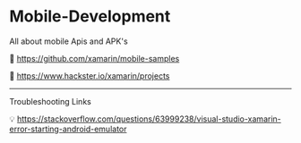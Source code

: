 # Mobile-Development
All about mobile Apis and APK's

💠 https://github.com/xamarin/mobile-samples

💠 https://www.hackster.io/xamarin/projects

---

Troubleshooting Links

💡 https://stackoverflow.com/questions/63999238/visual-studio-xamarin-error-starting-android-emulator
